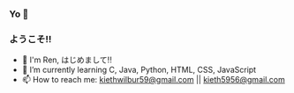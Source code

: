 ### Yo 👋
### ようこそ!!

- 👋 I'm Ren, はじめまして!!
- 🌱 I’m currently learning C, Java, Python, HTML, CSS, JavaScript
- 📫 How to reach me: kiethwilbur59@gmail.com || kieth5956@gmail.com
